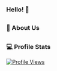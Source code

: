 ### Hello! 👋
##
### 🦔 About Us
##
### 💻 Profile Stats
<a href="https://github.com/2damt-copernic">
  <p>
    <img src="https://komarev.com/ghpvc/?username=2damt-copernic" alt="Profile Views">
  </p>
</a>

##
